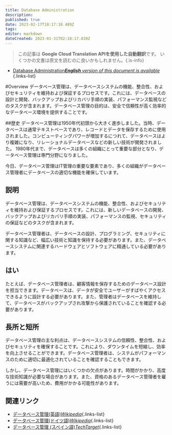 ```yaml
---
title: Database Administration
description: 
published: true
date: 2023-02-17T18:17:18.489Z
tags: 
editor: markdown
dateCreated: 2023-01-31T02:18:17.839Z
---
```


> この記事は **Google Cloud Translation APIを使用した自動翻訳**です。
いくつかの文書は原文を読むのに良いかもしれません。{.is-info}
- [Database Administration***English** version of this document is available*](/en/Knowledge-base/Dictionary/database-administration)
{.links-list}


#Overview
データベース管理は、データベースシステムの機能、整合性、およびセキュリティを維持および保証するプロセスです。これには、データベースの設計と開発、バックアップおよびリカバリ手順の実装、パフォーマンス監視などのタスクが含まれます。データベース管理の目的は、安全で信頼性が高く効率的なデータベース環境を提供することです。

##歴史
データベース管理は1950年代初頭から大きく進歩しました。当時、データベースは通常テキストベースであり、レコードとデータを保存するために使用されました。コンピューティングパワーが増加するにつれて、データベースはより複雑になり、リレーショナルデータベースなどの新しい技術が開発されました。 1980年代まで、データベースは多くの組織にとって重要な部分となり、データベース管理は専門分野になりました。

今日、データベース管理はIT管理の重要な要素であり、多くの組織がデータベース管理者にデータベースの適切な機能を確保しています。

## 説明
データベース管理は、データベースシステムの機能、整合性、およびセキュリティを維持および保証するプロセスです。これには、新しいデータベースの開発、バックアップおよびリカバリ手順の実装、パフォーマンスの監視、セキュリティの保証などのタスクが含まれます。

データベース管理者は、データベースの設計、プログラミング、セキュリティに関する知識など、幅広い技術と知識を保持する必要があります。また、データベースシステムに関連するハードウェアとソフトウェアに精通している必要があります。

## はい
たとえば、データベース管理者は、顧客情報を保存するためのデータベース設計を担当できます。データベースは、データが安全でユーザーがすばやくアクセスできるように設計する必要があります。また、管理者はデータベースを維持して、データベースがバックアップされ攻撃から保護されていることを確認する必要があります。

## 長所と短所
データベース管理の主な利点は、データベースシステムの信頼性、整合性、およびセキュリティを確保することです。これにより、ダウンタイムを短縮し、効率を向上させることができます。データベース管理者は、システムがパフォーマンスのために適切に最適化されていることを確認することもできます。

しかし、データベース管理にはいくつかの欠点があります。時間がかかり、高度な技術知識が必要な場合があります。また、資格のあるデータベース管理者を雇うには需要が高いため、費用がかかる可能性があります。

## 関連リンク
- [データベース管理(英語)*Wikipedia*](https://en.wikipedia.org/wiki/Database_administration){.links-list}
- [データベース管理(ドイツ語)*Wikipedia*](https://de.wikipedia.org/wiki/Datenbankadministration){.links-list}
- [データベース管理 (スペイン語)*TechTarget*](https://es.wikipedia.org/wiki/Administraci%C3%B3n_de_bases_de_datos){.links-list}